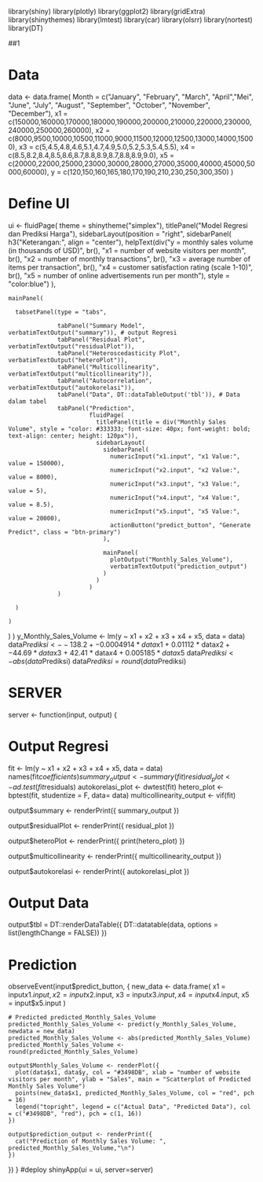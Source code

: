 library(shiny)
library(plotly)
library(ggplot2)
library(gridExtra)
library(shinythemes)
library(lmtest)
library(car)
library(olsrr)
library(nortest)
library(DT)

##1
# Data
data <- data.frame(
  Month = c("January", "February", "March", "April","Mei", "June", "July", "August", 
            "September", "October", "November", "December"),
  x1 = c(150000,160000,170000,180000,190000,200000,210000,220000,230000,
         240000,250000,260000),
  x2 = c(8000,9500,10000,10500,11000,9000,11500,12000,12500,13000,14000,15000),
  x3 = c(5,4.5,4.8,4.6,5.1,4.7,4.9,5.0,5.2,5.3,5.4,5.5),
  x4 = c(8.5,8.2,8.4,8.5,8.6,8.7,8.8,8.9,8.7,8.8,8.9,9.0),
  x5 = c(20000,22000,25000,23000,30000,28000,27000,35000,40000,45000,50000,60000),
  y = c(120,150,160,165,180,170,190,210,230,250,300,350)
)

# Define UI
ui <- fluidPage(
  theme = shinytheme("simplex"),
  titlePanel("Model Regresi dan Prediksi Harga"),
  sidebarLayout(position = "right",
    sidebarPanel(
             h3("Keterangan:", align = "center"),
             helpText(div("y = monthly sales volume (in thousands of USD)",
                      br(),
                      "x1 = number of website visitors per month",
                      br(),
                      "x2 = number of monthly transactions",
                      br(),
                      "x3 = average number of items per transaction",
                      br(),
                      "x4 = customer satisfaction rating (scale 1-10)",
                      br(),
                      "x5 = number of online advertisements run per month"), style = "color:blue")
    ),
    
    mainPanel(
      
      tabsetPanel(type = "tabs",
                  
                  tabPanel("Summary Model", verbatimTextOutput("summary")), # output Regresi
                  tabPanel("Residual Plot", verbatimTextOutput("residualPlot")),
                  tabPanel("Heteroscedasticity Plot", verbatimTextOutput("heteroPlot")),
                  tabPanel("Multicollinearity", verbatimTextOutput("multicollinearity")),
                  tabPanel("Autocorrelation", verbatimTextOutput("autokorelasi")),
                  tabPanel("Data", DT::dataTableOutput('tbl')), # Data dalam tabel
                  tabPanel("Prediction",
                           fluidPage(
                             titlePanel(title = div("Monthly Sales Volume", style = "color: #333333; font-size: 40px; font-weight: bold; text-align: center; height: 120px")),
                             sidebarLayout(
                               sidebarPanel(
                                 numericInput("x1.input", "x1 Value:", value = 150000),
                                 numericInput("x2.input", "x2 Value:", value = 8000),
                                 numericInput("x3.input", "x3 Value:", value = 5),
                                 numericInput("x4.input", "x4 Value:", value = 8.5),
                                 numericInput("x5.input", "x5 Value:", value = 20000),
                                 actionButton("predict_button", "Generate Predict", class = "btn-primary")
                               ),
                               
                               mainPanel(
                                 plotOutput("Monthly_Sales_Volume"),
                                 verbatimTextOutput("prediction_output")
                               )
                             )
                           )
                  )
                  
      )
      
    )
  )
)
y_Monthly_Sales_Volume <- lm(y ~ x1 + x2 + x3 + x4 + x5, data = data)
data$Prediksi <- -138.2 + -0.0004914 * data$x1 + 0.01112 * data$x2 + -44.69 * data$x3 + 42.41 * data$x4 + 0.005185 * data$x5 
data$Prediksi <- abs(data$Prediksi)
data$Prediksi=round(data$Prediksi)
# SERVER
server <- function(input, output) {
  
  # Output Regresi
  fit <- lm(y ~ x1 + x2 + x3 + x4 + x5, data = data)
  names(fit$coefficients) 
  summary_output <- summary(fit)
  residual_plot <- ad.test(fit$residuals)
  autokorelasi_plot <- dwtest(fit)
  hetero_plot <- bptest(fit, studentize = F, data= data)
  multicollinearity_output <- vif(fit)
  
  output$summary <- renderPrint({
    summary_output
  })
  
  output$residualPlot <- renderPrint({
    residual_plot
  })
  
  output$heteroPlot <- renderPrint({
    print(hetero_plot)
  })
  
  output$multicollinearity <- renderPrint({
    multicollinearity_output
  })
  
  output$autokorelasi <- renderPrint({
    autokorelasi_plot
  })
  
  # Output Data
  output$tbl = DT::renderDataTable({
    DT::datatable(data, options = list(lengthChange = FALSE))
  })
  

  # Prediction 
  observeEvent(input$predict_button, {
    new_data <- data.frame(
      x1 = input$x1.input,
      x2 = input$x2.input,
      x3 = input$x3.input,
      x4 = input$x4.input,
      x5 = input$x5.input
    )
    
    # Predicted predicted_Monthly_Sales_Volume
    predicted_Monthly_Sales_Volume <- predict(y_Monthly_Sales_Volume, newdata = new_data)
    predicted_Monthly_Sales_Volume <- abs(predicted_Monthly_Sales_Volume)
    predicted_Monthly_Sales_Volume <- round(predicted_Monthly_Sales_Volume)
    
    output$Monthly_Sales_Volume <- renderPlot({
      plot(data$x1, data$y, col = "#3498DB", xlab = "number of website visitors per month", ylab = "Sales", main = "Scatterplot of Predicted Monthly Sales Volume")
      points(new_data$x1, predicted_Monthly_Sales_Volume, col = "red", pch = 16)
      legend("topright", legend = c("Actual Data", "Predicted Data"), col = c("#3498DB", "red"), pch = c(1, 16))
    })
    
    output$prediction_output <- renderPrint({
      cat("Prediction of Monthly Sales Volume: ", predicted_Monthly_Sales_Volume,"\n")
    })
  })
}
#deploy
shinyApp(ui = ui, server=server)
